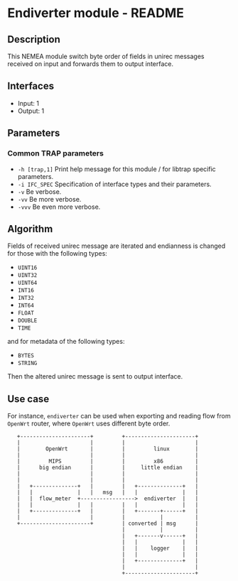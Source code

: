 # Endiverter module - README

## Description
This NEMEA module switch byte order of fields in unirec messages received on input and forwards them to output interface.

## Interfaces
- Input: 1
- Output: 1

## Parameters
### Common TRAP parameters
- `-h [trap,1]`      Print help message for this module / for libtrap specific parameters.
- `-i IFC_SPEC`      Specification of interface types and their parameters.
- `-v`               Be verbose.
- `-vv`              Be more verbose.
- `-vvv`             Be even more verbose.

## Algorithm
Fields of received unirec message are iterated and endianness is changed for those with the following types:

- `UINT16`
- `UINT32`
- `UINT64`
- `INT16`
- `INT32`
- `INT64`
- `FLOAT`
- `DOUBLE`
- `TIME`

and for metadata of the following types:

- `BYTES`
- `STRING`

Then the altered unirec message is sent to output interface.

## Use case
For instance, `endiverter` can be used when exporting and reading flow from `OpenWrt` router, where `OpenWrt`
uses different byte order.

```
   +----------------------+         +----------------------+
   |                      |         |                      |
   |        OpenWrt       |         |         linux        |
   |                      |         |                      |
   |         MIPS         |         |         x86          |
   |      big endian      |         |     little endian    |
   |                      |         |                      |
   |                      |         |                      |
   |   +--------------+   |         |   +--------------+   |
   |   |              |   |   msg   |   |              |   |
   |   |  flow_meter  +----------------->  endiverter  |   |
   |   |              |   |         |   |              |   |
   |   +--------------+   |         |   +-------+------+   |
   |                      |         |           |          |
   +----------------------+         | converted | msg      |
                                    |           |          |
                                    |   +-------v------+   |
                                    |   |              |   |
                                    |   |    logger    |   |
                                    |   |              |   |
                                    |   +--------------+   |
                                    |                      |
                                    +----------------------+
```

